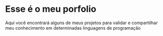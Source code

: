# Esse é o meu porfolio

Aqui você encontrará alguns de meus projetos para validar e
compartilhar meu conhecimento em determinadas linguagens de programação
